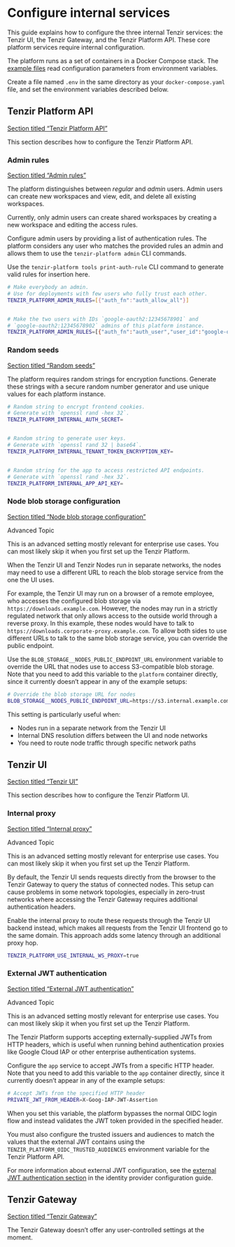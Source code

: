 # Configure internal services

This guide explains how to configure the three internal Tenzir services: the Tenzir UI, the Tenzir Gateway, and the Tenzir Platform API. These core platform services require internal configuration.

The platform runs as a set of containers in a Docker Compose stack. The [example files](https://github.com/tenzir/platform/tree/main/examples) read configuration parameters from environment variables.

Create a file named `.env` in the same directory as your `docker-compose.yaml` file, and set the environment variables described below.

## Tenzir Platform API

[Section titled “Tenzir Platform API”](#tenzir-platform-api)

This section describes how to configure the Tenzir Platform API.

### Admin rules

[Section titled “Admin rules”](#admin-rules)

The platform distinguishes between *regular* and *admin* users. Admin users can create new workspaces and view, edit, and delete all existing workspaces.

Currently, only admin users can create shared workspaces by creating a new workspace and editing the access rules.

Configure admin users by providing a list of authentication rules. The platform considers any user who matches the provided rules an admin and allows them to use the `tenzir-platform admin` CLI commands.

Use the `tenzir-platform tools print-auth-rule` CLI command to generate valid rules for insertion here.

```sh
# Make everybody an admin.
# Use for deployments with few users who fully trust each other.
TENZIR_PLATFORM_ADMIN_RULES=[{"auth_fn":"auth_allow_all"}]


# Make the two users with IDs `google-oauth2:12345678901` and
# `google-oauth2:12345678902` admins of this platform instance.
TENZIR_PLATFORM_ADMIN_RULES=[{"auth_fn":"auth_user","user_id":"google-oauth2:12345678901"}, {"auth_fn":"auth_user","user_id":"google-oauth2:12345678902"}]
```

### Random seeds

[Section titled “Random seeds”](#random-seeds)

The platform requires random strings for encryption functions. Generate these strings with a secure random number generator and use unique values for each platform instance.

```sh
# Random string to encrypt frontend cookies.
# Generate with `openssl rand -hex 32`.
TENZIR_PLATFORM_INTERNAL_AUTH_SECRET=


# Random string to generate user keys.
# Generate with `openssl rand 32 | base64`.
TENZIR_PLATFORM_INTERNAL_TENANT_TOKEN_ENCRYPTION_KEY=


# Random string for the app to access restricted API endpoints.
# Generate with `openssl rand -hex 32`.
TENZIR_PLATFORM_INTERNAL_APP_API_KEY=
```

### Node blob storage configuration

[Section titled “Node blob storage configuration”](#node-blob-storage-configuration)

Advanced Topic

This is an advanced setting mostly relevant for enterprise use cases. You can most likely skip it when you first set up the Tenzir Platform.

When the Tenzir UI and Tenzir Nodes run in separate networks, the nodes may need to use a different URL to reach the blob storage service from the one the UI uses.

For example, the Tenzir UI may run on a browser of a remote employee, who accesses the configured blob storage via `https://downloads.example.com`. However, the nodes may run in a strictly regulated network that only allows access to the outside world through a reverse proxy. In this example, these nodes would have to talk to `https://downloads.corporate-proxy.example.com`. To allow both sides to use different URLs to talk to the same blob storage service, you can override the public endpoint.

Use the `BLOB_STORAGE__NODES_PUBLIC_ENDPOINT_URL` environment variable to override the URL that nodes use to access S3-compatible blob storage. Note that you need to add this variable to the `platform` container directly, since it currently doesn’t appear in any of the example setups:

```sh
# Override the blob storage URL for nodes
BLOB_STORAGE__NODES_PUBLIC_ENDPOINT_URL=https://s3.internal.example.com
```

This setting is particularly useful when:

* Nodes run in a separate network from the Tenzir UI
* Internal DNS resolution differs between the UI and node networks
* You need to route node traffic through specific network paths

## Tenzir UI

[Section titled “Tenzir UI”](#tenzir-ui)

This section describes how to configure the Tenzir Platform UI.

### Internal proxy

[Section titled “Internal proxy”](#internal-proxy)

Advanced Topic

This is an advanced setting mostly relevant for enterprise use cases. You can most likely skip it when you first set up the Tenzir Platform.

By default, the Tenzir UI sends requests directly from the browser to the Tenzir Gateway to query the status of connected nodes. This setup can cause problems in some network topologies, especially in zero-trust networks where accessing the Tenzir Gateway requires additional authentication headers.

Enable the internal proxy to route these requests through the Tenzir UI backend instead, which makes all requests from the Tenzir UI frontend go to the same domain. This approach adds some latency through an additional proxy hop.

```sh
TENZIR_PLATFORM_USE_INTERNAL_WS_PROXY=true
```

### External JWT authentication

[Section titled “External JWT authentication”](#external-jwt-authentication)

Advanced Topic

This is an advanced setting mostly relevant for enterprise use cases. You can most likely skip it when you first set up the Tenzir Platform.

The Tenzir Platform supports accepting externally-supplied JWTs from HTTP headers, which is useful when running behind authentication proxies like Google Cloud IAP or other enterprise authentication systems.

Configure the `app` service to accept JWTs from a specific HTTP header. Note that you need to add this variable to the `app` container directly, since it currently doesn’t appear in any of the example setups:

```sh
# Accept JWTs from the specified HTTP header
PRIVATE_JWT_FROM_HEADER=X-Goog-IAP-JWT-Assertion
```

When you set this variable, the platform bypasses the normal OIDC login flow and instead validates the JWT token provided in the specified header.

You must also configure the trusted issuers and audiences to match the values that the external JWT contains using the `TENZIR_PLATFORM_OIDC_TRUSTED_AUDIENCES` environment variable for the Tenzir Platform API.

For more information about external JWT configuration, see the [external JWT authentication section](/guides/platform-setup/configure-identity-provider#external-jwt-authentication) in the identity provider configuration guide.

## Tenzir Gateway

[Section titled “Tenzir Gateway”](#tenzir-gateway)

The Tenzir Gateway doesn’t offer any user-controlled settings at the moment.